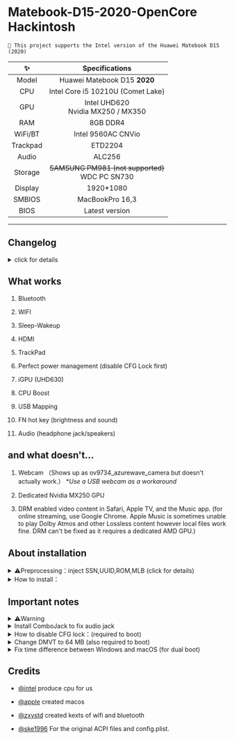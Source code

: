 ﻿


# Matebook-D15-2020-OpenCore Hackintosh

```
 This project supports the Intel version of the Huawei Matebook D15 (2020)
```

| ✨| Specifications |
|:--------------:|:------------------------------------------------------------------------------------------------------------------:|
|Model | Huawei Matebook D15 **2020**|
| CPU |    Intel Core i5 10210U (Comet Lake) |
| GPU | Intel UHD620 </br> Nvidia MX250 / MX350 |
|RAM  |     8GB DDR4|
| WiFi/BT  | Intel 9560AC CNVio <br>|
| Trackpad|  ETD2204  |
| Audio |  ALC256 |
|Storage | ~~SAMSUNG PM981 (not supported)~~ <br> WDC PC SN730 </br>|
| Display | 1920*1080|
|SMBIOS | MacBookPro 16,3|
| BIOS | Latest version|
--------
  

## Changelog

  

<details>

<summary>click for details</summary>

  

- 24/04/22

Inital release (0.7.9)

</details>

  

## What works

1. Bluetooth

2. WIFI

3. Sleep-Wakeup
  
4. HDMI

5. TrackPad

7. Perfect power management (disable CFG Lock first)

8. iGPU (UHD630)

9. CPU Boost

10. USB Mapping

11. FN hot key (brightness and sound)

12. Audio (headphone jack/speakers)


  

## and what doesn't...

1. Webcam
（Shows up as ov9734_azurewave_camera but doesn't actually work.）
	*_Use a USB webcam as a workaround_

2. Dedicated Nvidia MX250 GPU

3. DRM enabled video content in Safari, Apple TV, and the Music app.
	(for online streaming, use Google Chrome. Apple Music is sometimes unable to play Dolby Atmos and other Lossless content however local files work fine. DRM can't be fixed as it requires a dedicated AMD GPU.)
	
## About installation

  

<details>

<summary>⚠️Preprocessing：inject SSN,UUID,ROM,MLB (click for details)</summary>

Make sure to configure your PlatformInfo before booting.

Read [Dortania's Install Guide](https://dortania.github.io/OpenCore-Install-Guide/config-laptop.plist/coffee-lake-plus.html#platforminfo) for more info.

Use [ProperTree](https://github.com/corpnewt/ProperTree) to edit the config.plist.

</details>

  

<details>

<summary> How to install：</summary>


Check out [Dortania's Install Guide](https://dortania.github.io/OpenCore-Install-Guide/) for more info. 

This is a Comet Lake Intel laptop.
  
</details>

## Important notes

  

<details>

<summary>⚠️Warning</summary>

⚠️⚠️⚠️⚠️⚠️⚠️⚠️⚠️⚠️⚠️⚠️⚠️⚠️⚠️⚠️⚠️⚠️⚠️⚠️⚠️⚠️⚠️⚠️⚠️⚠️⚠️⚠️⚠️⚠️⚠️⚠️⚠️⚠️⚠️⚠️⚠️

1. Do not attempt to boot Windows via OpenCore.

The ACPI files attempt to inject themselves into Windows, preventing it from booting. So you won't be getting far anyway.

You should just set macOS as the default boot option via OpenCore by pressing **Ctrl + Enter** to choose Mac partition while on the boot picker.

and edit config.plist to disable "showpicker" which is at EFI/OC.

then press F12 immediately after you press power button, and choose the option called "Windows Boot Manager" to boot Windows with original UEFI bootloader.


2.You should edit the config.plist to customize MLB/SN/UUID which is unique before you start to use your laptop as daily pc.


</details>

  

  

  

<details>

<summary>Install ComboJack to fix audio jack  </summary>

![image](https://github.com/ske1996/matebook-13-2019-oc-efi/blob/master/%E6%9D%82%E9%A1%B9/audiojack.png?raw=true)

  

  

From Heporis:

  

https://github.com/randomprofilename/ComboJack

  

  

run install.sh in terminal:
(You may need to enable the ROOT user under macOS Monterey for this to work.)

  

```bash

ComboJack_Installer/install.sh

```

</details>

  

  

  

  

  

<details>

<summary>How to disable CFG lock：(required to boot) </summary>

  

✨For perfect power management and smooth boost

if you got unnormal cpu boost issue or overheating issue,i recommand to do this

  

  

  

1.Format a usb stick to fat32

  

2.create a new floder named "EFI" at root

  

3.create a new floder named "BOOT" At /EFI

  

4.download [cfgunlock.zip(click)](https://github.com/ske1996/matebook-13-2019-oc-efi/raw/master/cfgunlock.zip)

  

5.copy bootx64.efi from cfgunlock.zip to EFI/BOOT in your usb

  

Restart and boot with this usb

  

After you boot

  

Press alt and "＝" in same time

(BTW,my keyborad is standard USA version,the hot key is not same between different language version keyboard,so strongly recommand to get an external USA version keyborad for this guide)

  

And use ↑and↓ in your keyboard to find "cpusetup"

  

  

And press enter in keyboard to enter "cpusetup"

  

  

You will see this.

![image](https://github.com/ske1996/matebook-13-2019-oc-efi/blob/master/%E6%9D%82%E9%A1%B9/RU.jpg?raw=true)

  

0030-0E in your computer must be 01

  

Use ←→↑↓ key to pick it and press enter

  

Then,put "00" in

  

Then,press ctrl and w in same time to save setting

  

If save successfully,it will tell you like"update written"(i forget what it was)

  

And alt+q to quit

  

Btw, DO NOT use opencore to boot what i uploaded

  

You should use that usb stick to boot again for check the change is saved

then use [propertree](https://github.com/ske1996/matebook-13-2019-oc-efi/raw/master/ProperTree.zip) to change kernel/add/quirks which is at EFI/OC/config.plist of ESP partition as this picture

![image](https://github.com/ske1996/matebook-13-2019-oc-efi/blob/master/%E6%9D%82%E9%A1%B9/cfgunlosk.png?raw=true)

  

That is all of how to unlock cfg for matebook D series laptop.

  

And you will get a perfect power management

  

</details>

<details>

<summary>Change DMVT to 64 MB (also required to boot) </summary>

(you'll need an external keyboard for this one as we don't have the Page Down key)

our dvmt is 32mb in defult,and it just support hdmi output to 4k30p

  

and you can get 4k60p hdmi output work after you unlock dvmt to 64mb

  

basically same as my cfg guide

  

use that bootx64.efi from cfgunlock.zip,copy it to EFI/BOOT in your usb stick and boot with it

  

after you boot with that usb stick,press alt and = at same time in usa version keyboard

  

use "pagedown" to find SaSetup and get into it

  

then press crtl and pgdown ,your screen will like that picture

![image](https://github.com/ske1996/matebook-13-2019-oc-efi/raw/master/%E6%9D%82%E9%A1%B9/dvmt64.bmp)

  

change 0107 to 2 and 0108 to 3

  

then crtl and w to save the change

  

You should use that usb stick to boot again for check the change is saved

At last,dont forget to remove these three properties which are named “framebuffer-fbmem” “framebuffer-stolenmem” “framebuffer-unifiedmem” in framebuffer part of config.plist with [propertree](https://github.com/ske1996/matebook-13-2019-oc-efi/raw/master/ProperTree.zip).

  

[the inspiration of this guide from @laozhiang](https://github.com/laozhiang)

  

  

</details>

  

<details>

<summary> Fix time difference between Windows and macOS (for dual boot) </summary>

Windows stores time as the Local Time, whereas macOS uses UTC.
To fix this, boot into Windows and run CMD as administrator.

input：

```bash

Reg add HKLM\SYSTEM\CurrentControlSet\Control\TimeZoneInformation /v RealTimeIsUniversal /t REG_DWORD /d 1

```

  

  

</details>

  

## Credits
  

- [@intel](https://www.intel.com/content/www/us/en/homepage.html) produce cpu for us

  

- [@apple](https://www.apple.com/) created macos

- [@zxystd](https://github.com/OpenIntelWireless/itlwm) created kexts of wifi and bluetooth

  

- [@ske1996](https://github.com/ske1996/Matebook-D14-2020-hackintosh) For the original ACPI files and config.plist.
